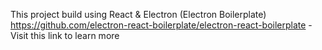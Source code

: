 This project build using React & Electron (Electron Boilerplate)<br>
https://github.com/electron-react-boilerplate/electron-react-boilerplate - Visit this link to learn more
